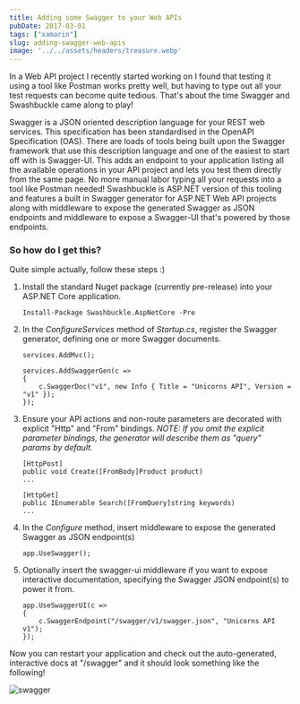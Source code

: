 ```yaml
---
title: Adding some Swagger to your Web APIs
pubDate: 2017-03-01
tags: ["xamarin"]
slug: adding-swagger-web-apis
image: '../../assets/headers/treasure.webp'
---
```


In a Web API project I recently started working on I found that testing it using a tool like Postman works pretty well, but having to type out all your test requests can become quite tedious. That's about the time Swagger and Swashbuckle came along to play!

Swagger is a JSON oriented description language for your REST web services. This specification has been standardised in the OpenAPI Specification (OAS). There are loads of tools being built upon the Swagger framework that use this description language and one of the easiest to start off with is Swagger-UI. This adds an endpoint to your application listing all the available operations in your API project and lets you test them directly from the same page. No more manual labor typing all your requests into a tool like Postman needed! Swashbuckle is ASP.NET version of this tooling and features a built in Swagger generator for ASP.NET Web API projects along with middleware to expose the generated Swagger as JSON endpoints and middleware to expose a Swagger-UI that's powered by those endpoints.

### So how do I get this?

Quite simple actually, follow these steps :)

1.  Install the standard Nuget package (currently pre-release) into your ASP.NET Core application.

      `Install-Package Swashbuckle.AspNetCore -Pre`
    
2.  In the *ConfigureServices* method of *Startup.cs*, register the Swagger generator, defining one or more Swagger documents.

    ```
    services.AddMvc();
    
    services.AddSwaggerGen(c =>
    {
        c.SwaggerDoc("v1", new Info { Title = "Unicorns API", Version = "v1" });
    });
    ```
    
3.  Ensure your API actions and non-route parameters are decorated with explicit "Http" and "From" bindings. *NOTE: If you omit the explicit parameter bindings, the generator will describe them as "query" params by default.*

    ```
    [HttpPost]
    public void Create([FromBody]Product product)
    ...
    
    [HttpGet]
    public IEnumerable Search([FromQuery]string keywords)
    ...
    ```
    
4.  In the *Configure* method, insert middleware to expose the generated Swagger as JSON endpoint(s)

    `app.UseSwagger();`
    
5.  Optionally insert the swagger-ui middleware if you want to expose interactive documentation, specifying the Swagger JSON endpoint(s) to power it from.

    ```
    app.UseSwaggerUI(c =>
    {
        c.SwaggerEndpoint("/swagger/v1/swagger.json", "Unicorns API v1");
    });
    ```    

Now you can restart your application and check out the auto-generated, interactive docs at "/swagger" and it should look something like the following!

![swagger](/images/posts/swagger.png)